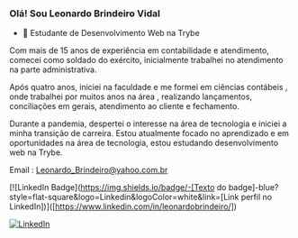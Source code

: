 ### Olá! Sou Leonardo Brindeiro Vidal


- 🌱 Estudante de Desenvolvimento Web na Trybe 



Com mais de 15 anos de experiência em contabilidade e atendimento, comecei como soldado do exército, inicialmente trabalhei no atendimento na parte administrativa.

Após quatro anos, iniciei na faculdade e me formei em ciências contábeis , onde trabalhei por muitos anos na área , realizando lançamentos, conciliações em gerais, atendimento ao cliente e fechamento. 

Durante a pandemia, despertei o interesse na área de tecnologia e iniciei a minha transição de carreira. Estou atualmente focado no aprendizado e em oportunidades na área de tecnologia, estou estudando desenvolvimento web na Trybe.


Email : Leonardo_Brindeiro@yahoo.com.br



[![LinkedIn Badge](https://img.shields.io/badge/-[Texto do badge]-blue?style=flat-square&logo=Linkedin&logoColor=white&link=[Link perfil no LinkedIn])]([https://www.linkedin.com/in/leonardobrindeiro/])

<a href="[https://www.linkedin.com/in/leonardobrindeiro/]"><img alt="LinkedIn" src="https://img.shields.io/badge/LinkedIn-0077B5?style=for-the-badge&logo=linkedin&logoColor=white" /></a>
